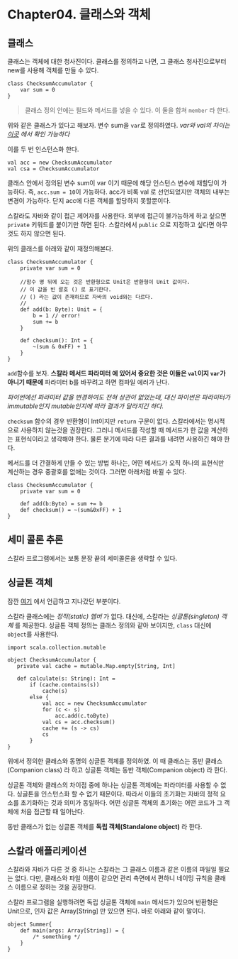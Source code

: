 
# Chapter04. 클래스와 객체

## 클래스  
클래스는 객체에 대한 청사진이다. 클래스를 정의하고 나면, 그 클래스 청사진으로부터 new를 사용해 객체를 만들 수 있다.

<pre><code>class ChecksumAccumulator {
    var sum = 0
}
</code></pre>

>클래스 정의 안에는 필드와 메서드를 넣을 수 있다. 이 둘을 합쳐 `member` 라 한다.

위와 같은 클래스가 있다고 해보자. 변수 sum을 <code>var</code>로 정의하였다.
_var와 val의 차이는 [이곳](https://github.com/iamminji/TIL/blob/master/scala/etc/var-val-keyword.md) 에서 확인 가능하다_

이를 두 번 인스턴스화 한다.

<pre><code>val acc = new ChecksumAccumulator
val csa = ChecksumAccumulator
</code></pre>

클래스 안에서 정의된 변수 sum이 var 이기 때문에 해당 인스턴스 변수에 재할당이 가능하다. 즉, <code>acc.sum = 10</code>이 가능하다.
acc가 비록 val 로 선언되었지만 객체의 내부는 변경이 가능하다. 단지 acc에 다른 객체를 할당하지 못할뿐이다.

스칼라도 자바와 같이 접근 제어자를 사용한다. 외부에 접근이 불가능하게 하고 싶으면 <code>private</code> 키워드를 붙이기만 하면 된다.
스칼라에서 <code>public</code> 으로 지정하고 싶다면 아무것도 하지 않으면 된다.

위의 클래스를 아래와 같이 재정의해본다.
<pre><code>class ChecksumAccumulator {
    private var sum = 0

    //함수 명 뒤에 오는 것은 반환형으로 Unit은 반환형이 Unit 값이다.
    // 이 값을 빈 괄호 () 로 표기한다.
    // () 라는 값이 존재하므로 자바의 void와는 다르다.
    //
    def add(b: Byte): Unit = {
        b = 1 // error!
        sum += b
    }

    def checksum(): Int = {
        ~(sum & 0xFF) + 1
    }
}
</code></pre>

<code>add</code>함수를 보자.
__스칼라 메서드 파라미터 에 있어서 중요한 것은 이들은 <code>val</code>이지 <code>var</code>가 아니기 때문에__ 파라미터 b를 바꾸려고 하면 컴파일 에러가 난다.

_파이썬에선 파라미터 값을 변경하여도 전혀 상관이 없었는데, 대신 파이썬은 파라미터가 immutable인지 mutable인지에 따라 결과가 달라지긴 하다._

<code>checksum</code> 함수의 경우 반환형이 Int이지만 <code>return</code> 구문이 없다. 스칼라에서는 명시적으로 사용하지 않는것을 권장한다. 그러니 메서드를 작성할 때
메서드가 한 값을 계산하는 표현식이라고 생각해야 한다. 물론 분기에 따라 다른 결과를 내려면 사용하긴 해야 한다.


메서드를 더 간결하게 만들 수 있는 방법 하나는, 어떤 메서드가 오직 하나의 표현식만 계산하는 경우 중괄호를 없애는 것이다. 그러면 아래처럼 바뀔 수 있다.

<pre><code>class ChecksumAccumulator {
    private var sum = 0

    def add(b:Byte) = sum += b
    def checksum() = ~(sum&0xFF) + 1
}
</code></pre>


## 세미 콜론 추론

스칼라 프로그램에서는 보통 문장 끝의 세미콜론을 생략할 수 있다.

## 싱글톤 객체

잠깐 [여기](https://github.com/iamminji/TIL/blob/master/scala/etc/difference-between-object-and-class.md) 에서 언급하고 지나갔던 부분이다.

스칼라 클래스에는 _정적(static) 멤버_ 가 없다.
대신에, 스칼라는 _싱글톤(singleton) 객체_ 를 제공한다. 싱글톤 객체 정의는 클래스 정의와 같아 보이지만, <code>class</code> 대신에 <code>object</code>를 사용한다.


<pre><code>import scala.collection.mutable

object ChecksumAccumulator {
   private val cache = mutable.Map.empty[String, Int]

   def calculate(s: String): Int =
       if (cache.contains(s))
           cache(s)
       else {
           val acc = new ChecksumAccumulator
           for (c <- s)
               acc.add(c.toByte)
           val cs = acc.checksum()
           cache += (s -> cs)
           cs
       }
}
</code></pre>

위에서 정의한 클래스와 동명의 싱글톤 객체를 정의하였.
이 때 클래스는 동반 클래스(Companion class) 라 하고 싱글톤 객체는 동반 객체(Companion object) 라 한다.

싱글톤 객체와 클래스의 차이점 중에 하나는 싱글톤 객체에는 파라미터를 사용할 수 없다. 싱글톤을 인스턴스화 할 수 없기 때문이다. 따라서 이들의 초기화는 자바의 정적 요소를 초기화하는 것과 의미가 동일하다.
어떤 싱글톤 객체의 초기화는 어떤 코드가 그 객체에 처음 접근할 때 일어난다.

동반 클래스가 없는 싱글톤 객체를 __독립 객체(Standalone object)__ 라 한다.

## 스칼라 애플리케이션

스칼라와 자바가 다른 것 중 하나는 스칼라는 그 클래스 이름과 같은 이름의 파일일 필요는 없다. 다만, 클래스와 파일 이름이 같으면 관리 측면에서 편하니 네이밍 규칙을 클래스 이름으로 정하는 것을 권장한다.

스칼라 프로그램을 실행하려면 독립 싱글톤 객체에 <code>main</code> 메서드가 있으며 반환형은 Unit으로, 인자 값은 Array[String] 만 있으면 된다. 바로 아래와 같이 말이다.

<pre><code>object Summer{
    def main(args: Array[String]) = {
        /* something */
    }
}
</code></pre>
